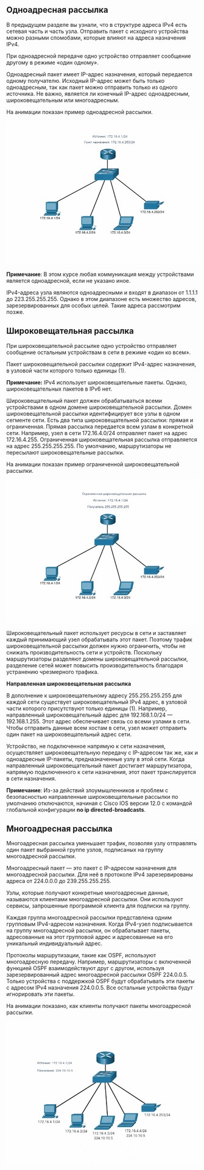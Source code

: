 <!-- verified: agorbachev 03.05.2022 -->

<!-- 11.2.1 -->
## Одноадресная рассылка

В предыдущем разделе вы узнали, что в структуре адреса IPv4 есть сетевая часть и часть узла. Отправить пакет с исходного устройства можно разными спомобами, которые влияют на адреса назначения IPv4.

При одноадресной передаче одно устройство отправляет сообщение другому в режиме «один одному».

Одноадресный пакет имеет IP-адрес назначения, который передается одному получателю. Исходный IP-адрес может быть только одноадресным, так как пакет можно отправить только из одного источника. Не важно, является ли конечный IP-адрес одноадресным, широковещательным или многоадресным.

На анимации показан пример одноадресной рассылки.

![](./assets/11.2.1.gif)

**Примечание**: В этом курсе любая коммуникация между устройствами является одноадресной, если не указано иное.

IPv4-адреса узла являются одноадресными и входят в диапазон от 1.1.1.1 до 223.255.255.255. Однако в этом диапазоне есть множество адресов, зарезервированных для особых целей. Такие адреса рассмотрим позже.

<!-- 11.2.2 -->
## Широковещательная рассылка

При широковещательной рассылке одно устройство отправляет сообщение остальным устройствам в сети в режиме «один ко всем».

Пакет широковещательной рассылки содержит IPv4-адрес назначения, в узловой части которого только единицы (1).

**Примечание:** IPv4 использует широковещательные пакеты. Однако, широковещательных пакетов в IPv6 нет.

Широковещательный пакет должен обрабатываться всеми устройствами в одном домене широковещательной рассылки. Домен широковещательной рассылки идентифицирует все узлы в одном  сегменте сети. Есть два типа широковещательной рассылки: прямая и ограниченная. Прямая рассылка передается всем узлам в конкретной сети. Например, узел в сети 172.16.4.0/24 отправляет пакет на адрес 172.16.4.255. Ограниченная широковещательная рассылка отправляется на адрес 255.255.255.255. По умолчанию, маршрутизаторы не пересылают широковещательные рассылки.

На анимации показан пример ограниченной широковещательной рассылки.

![](./assets/11.2.2.gif)

Широковещательный пакет использует ресурсы в сети и заставляет каждый принимающий узел обрабатывать этот пакет. Поэтому трафик широковещательной рассылки должен нужно ограничить, чтобы не снижать производительность сети и устройств. Поскольку маршрутизаторы разделяют домены широковещательной рассылки, разделение сетей может повысить производительность благодаря устранению чрезмерного трафика.

**Направленная широковещательная рассылка**

В дополнение к широковещательному адресу 255.255.255.255 для каждой сети существует широковещательный IPv4 адрес, в узловой части которого присутствуют только единицы (1). Например, направленный широковещательный адрес для 192.168.1.0/24 — 192.168.1.255. Этот адрес обеспечивает связь со всеми узлами в сети. Чтобы отправить данные всем хостам в сети, узел может отправить один пакет на широковещательный адрес сети.

Устройство, не подключенное напрямую к сети назначения, осуществляет широковещательную передачу с IP-адресом так же, как и одноадресные IP-пакеты, предназначенные узлу в этой сети. Когда направленный широковещательный пакет достигает маршрутизатора, напрямую подключенного к сети назначения, этот пакет транслируется в сети назначения.

**Примечание**: Из-за действий злоумышленников и проблем с безопасностью направленные широковещательные рассылки по умолчанию отключаются, начиная с Cisco IOS версии 12.0 с командой глобальной конфигурации **no ip directed-broadcasts**.

<!-- 11.2.3 -->
## Многоадресная рассылка

Многоадресная рассылка уменьшает трафик, позволяя узлу отправлять один пакет выбранной группе узлов, подписаных на группу многоадресной рассылки.

Многоадресный пакет — это пакет с IP-адресом назначения для многоадресной рассылки. Для неё в протоколе IPv4 зарезервированы адреса от 224.0.0.0 до 239.255.255.255.

Узлы, которые получают конкретные многоадресные данные, называются клиентами многоадресной рассылки. Они используют сервисы, запрошенные программой клиента для подписки на группу.

Каждая группа многоадресной рассылки представлена одним групповым IPv4-адресом назначения. Когда IPv4-узел подписывается на группу многоадресной рассылки, он обрабатывает пакеты, адресованные на этот групповой адрес и адресованные на его уникальный индивидуальный адрес.

Протоколы маршрутизации, такие как OSPF, используют многоадресную передачу. Например, маршрутизаторы с включенной функцией OSPF взаимодействуют друг с другом, используя зарезервированный адрес многоадресной рассылки OSPF 224.0.0.5. Только устройства с поддержкой OSPF будут обрабатывать эти пакеты с адресом IPv4 назначения 224.0.0.5. Все остальные устройства будут игнорировать эти пакеты.

На анимации показано, как клиенты получают пакеты многоадресной рассылки.

![](./assets/11.2.3.gif)

<!-- 11.2.4 -->
<!-- ## Упражнение - одноадресная, широковещательная или многоадресная рассылка -->

